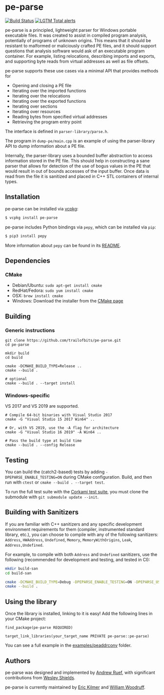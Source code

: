 pe-parse
========

[![Build Status](https://img.shields.io/github/workflow/status/trailofbits/pe-parse/CI/master)](https://github.com/trailofbits/pe-parse/actions?query=workflow%3ACI)
[![LGTM Total alerts](https://img.shields.io/lgtm/alerts/g/trailofbits/pe-parse.svg?logo=lgtm&logoWidth=18)](https://lgtm.com/projects/g/trailofbits/pe-parse/alerts/)

pe-parse is a principled, lightweight parser for Windows portable executable files.
It was created to assist in compiled program analysis, potentially of programs of unknown origins.
This means that it should be resistant to malformed or maliciously crafted PE files, and it should
support questions that analysis software would ask of an executable program container.
For example, listing relocations, describing imports and exports, and supporting byte reads from
virtual addresses as well as file offsets.

pe-parse supports these use cases via a minimal API that provides methods for
 * Opening and closing a PE file
 * Iterating over the imported functions
 * Iterating over the relocations
 * Iterating over the exported functions
 * Iterating over sections
 * Iterating over resources
 * Reading bytes from specified virtual addresses
 * Retrieving the program entry point

The interface is defined in `parser-library/parse.h`.

The program in `dump-pe/main.cpp` is an example of using the parser-library API to dump
information about a PE file.

Internally, the parser-library uses a bounded buffer abstraction to access information stored in
the PE file. This should help in constructing a sane parser that allows for detection of the use
of bogus values in the PE that would result in out of bounds accesses of the input buffer.
Once data is read from the file it is sanitized and placed in C++ STL containers of internal types.

## Installation

pe-parse can be installed via [vcpkg](https://github.com/microsoft/vcpkg):

```bash
$ vcpkg install pe-parse
```

pe-parse includes Python bindings via `pepy`, which can be installed via `pip`:

```bash
$ pip3 install pepy
```

More information about `pepy` can be found in its [README](./pepy/README.md).

## Dependencies

### CMake
  * Debian/Ubuntu: `sudo apt-get install cmake`
  * RedHat/Fedora: `sudo yum install cmake`
  * OSX: `brew install cmake`
  * Windows: Download the installer from the [CMake page](https://cmake.org/download/)

## Building

### Generic instructions

```
git clone https://github.com/trailofbits/pe-parse.git
cd pe-parse

mkdir build
cd build

cmake -DCMAKE_BUILD_TYPE=Release ..
cmake --build .

# optional
cmake --build . --target install
```

### Windows-specific

VS 2017 and VS 2019 are supported.

```
# Compile 64-bit binaries with Visual Studio 2017
cmake -G "Visual Studio 15 2017 Win64" ..

# Or, with VS 2019, use the -A flag for architecture
cmake -G "Visual Studio 16 2019" -A Win64 ..

# Pass the build type at build time
cmake --build . --config Release
```

## Testing

You can build the (catch2-based) tests by adding `-DPEPARSE_ENABLE_TESTING=ON` during CMake configuration. Build, and then run with `ctest` or `cmake --build . --target test`.

To run the full test suite with the [Corkami test suite](https://github.com/corkami/pocs/tree/master/PE), you must clone the submodule with `git submodule update --init`.

## Building with Sanitizers

If you are familiar with C++ sanitizers and any specific development environment requirements for them (compiler, instrumented standard library, etc.), you can choose to compile with any of the following sanitizers: `Address`, `HWAddress`, `Undefined`, `Memory`, `MemoryWithOrigins`, `Leak`, `Address,Undefined`.

For example, to compile with both `Address` and `Undefined` sanitizers, use the following (recommended for development and testing, and tested in CI):

```bash
mkdir build-san
cd build-san

cmake -DCMAKE_BUILD_TYPE=Debug -DPEPARSE_ENABLE_TESTING=ON -DPEPARSE_USE_SANITIZER=Address,Undefined ..
cmake --build .
```

## Using the library

Once the library is installed, linking to it is easy! Add the following lines in your CMake project:

```
find_package(pe-parse REQUIRED)

target_link_libraries(your_target_name PRIVATE pe-parse::pe-parse)
```

You can see a full example in the [examples/peaddrconv](examples/peaddrconv) folder.

## Authors

pe-parse was designed and implemented by [Andrew Ruef](https://github.com/awruef),
with significant contributions from [Wesley Shields](https://github.com/wxsBSD).

pe-parse is currently maintained by [Eric Kilmer](https://github.com/ekilmer)
and [William Woodruff](https://github.com/woodruffw).
